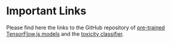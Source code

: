# Important Links

Please find here the links to the GitHub repository of [pre-trained TensorFlow.js models](https://github.com/tensorflow/tfjs-models) and the [toxicity classifier](https://github.com/tensorflow/tfjs-models/tree/master/toxicity). 